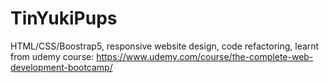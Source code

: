 # TinYukiPups
HTML/CSS/Boostrap5, responsive website design, code refactoring, learnt from udemy course: https://www.udemy.com/course/the-complete-web-development-bootcamp/
